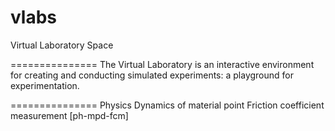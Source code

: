 # vlabs
Virtual Laboratory Space

===============
The Virtual Laboratory is an interactive environment for creating and conducting simulated experiments: a playground for experimentation.

===============
Physics
    Dynamics of material point
        Friction coefficient measurement    [ph-mpd-fcm]